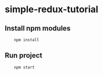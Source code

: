 # simple-redux-tutorial

## Install npm modules

```
    npm install
```

## Run project

```
    npm start
```